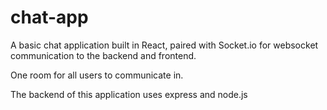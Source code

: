 # chat-app

A basic chat application built in React, paired with Socket.io for websocket communication to the backend and frontend.

One room for all users to communicate in.

The backend of this application uses express and node.js
 

